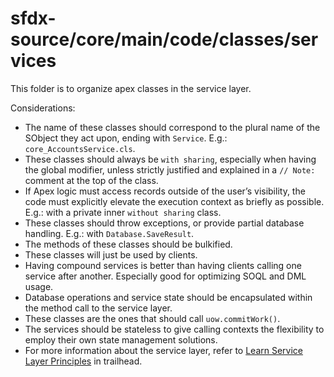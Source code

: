 # sfdx-source/core/main/code/classes/services
This folder is to organize apex classes in the service layer.

Considerations:
- The name of these classes should correspond to the plural name of the SObject they act upon, ending with `Service`. E.g.: `core_AccountsService.cls`.
- These classes should always be `with sharing`, especially when having the global modifier, unless strictly justified and explained in a `// Note: ` comment at the top of the class.
- If Apex logic must access records outside of the user’s visibility, the code must explicitly elevate the execution context as briefly as possible. E.g.: with a private inner `without sharing` class.
- These classes should throw exceptions, or provide partial database handling. E.g.: with `Database.SaveResult`.
- The methods of these classes should be bulkified.
- These classes will just be used by clients.
- Having compound services is better than having clients calling one service after another. Especially good for optimizing SOQL and DML usage.
- Database operations and service state should be encapsulated within the method call to the service layer.
- These classes are the ones that should call `uow.commitWork()`.
- The services should be stateless to give calling contexts the flexibility to employ their own state management solutions.
- For more information about the service layer, refer to [Learn Service Layer Principles](https://trailhead.salesforce.com/content/learn/modules/apex_patterns_sl/apex_patterns_sl_learn_sl_principles) in trailhead.